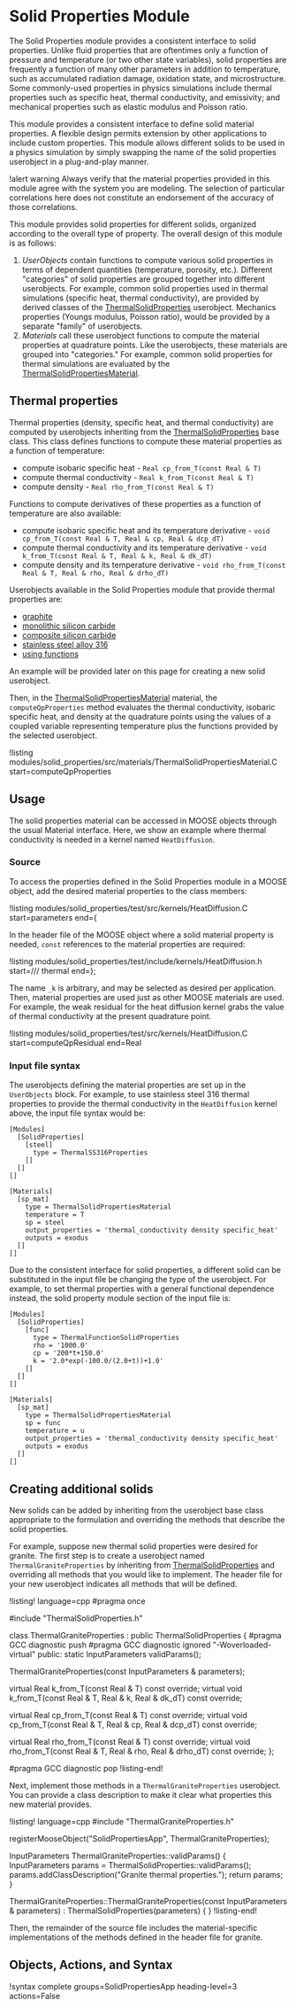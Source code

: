 # Solid Properties Module

The Solid Properties module provides a consistent interface to solid properties. Unlike
fluid properties that are oftentimes only a function of pressure and temperature
(or two other state variables), solid properties are frequently a function of many
other parameters in addition to temperature, such as accumulated radiation damage,
oxidation state, and microstructure. Some commonly-used properties in physics
simulations include thermal
properties such as specific heat, thermal conductivity, and emissivity; and
mechanical properties such as elastic modulus and Poisson ratio.

This module provides a consistent interface to define solid material properties.
A flexible design permits extension by other applications to include custom
properties. This module allows different solids
to be used in a physics simulation by simply swapping the name of the solid properties
userobject in a plug-and-play manner.

!alert warning
Always verify that the material properties provided in this module agree with
the system you are modeling. The selection of particular correlations here does not
constitute an endorsement of the accuracy of those correlations.

This module provides solid properties for different solids, organized according to
the overall type of property. The overall design of this module is as follows:

1. *UserObjects* contain functions to compute various solid properties in terms
   of dependent quantities (temperature, porosity, etc.). Different "categories" of
   solid properties are grouped together into different userobjects. For example,
   common solid properties used in thermal simulations (specific heat, thermal conductivity),
   are provided by derived classes of the [ThermalSolidProperties](/userobjects/ThermalSolidProperties.md)
   userobject. Mechanics properties (Youngs modulus, Poisson ratio), would be provided by
   a separate "family" of userobjects.
2. *Materials* call these userobject functions to compute the material properties at
   quadrature points. Like the userobjects, these materials are grouped into "categories."
   For example, common solid properties for thermal simulations are evaluated by the
   [ThermalSolidPropertiesMaterial](/materials/ThermalSolidPropertiesMaterial.md).

## Thermal properties

Thermal properties (density, specific heat, and thermal conductivity) are computed by
userobjects inheriting from the [ThermalSolidProperties](/userobjects/ThermalSolidProperties.md) base class. This class
defines functions to compute these material properties as a function of temperature:

- compute isobaric specific heat - `Real cp_from_T(const Real & T)`
- compute thermal conductivity - `Real k_from_T(const Real & T)`
- compute density - `Real rho_from_T(const Real & T)`

Functions to compute derivatives of these properties as a function of temperature
are also available:

- compute isobaric specific heat and its temperature derivative - `void cp_from_T(const Real & T, Real & cp, Real & dcp_dT)`
- compute thermal conductivity and its temperature derivative - `void k_from_T(const Real & T, Real & k, Real & dk_dT)`
- compute density and its temperature derivative - `void rho_from_T(const Real & T, Real & rho, Real & drho_dT)`

Userobjects available in the Solid Properties module that provide thermal properties are:

- [graphite](/ThermalGraphiteProperties.md)
- [monolithic silicon carbide](/ThermalMonolithicSiCProperties.md)
- [composite silicon carbide](/ThermalCompositeSiCProperties.md)
- [stainless steel alloy 316](/ThermalSS316Properties.md)
- [using functions](/ThermalFunctionSolidProperties.md)

An example will be provided later on this page for creating a new solid userobject.

Then, in the [ThermalSolidPropertiesMaterial](/materials/ThermalSolidPropertiesMaterial.md) material,
the `computeQpProperties` method evaluates the thermal conductivity, isobaric specific heat, and density at
the quadrature points using the values of a coupled variable representing temperature plus the functions provided by
the selected userobject.

!listing modules/solid_properties/src/materials/ThermalSolidPropertiesMaterial.C start=computeQpProperties

## Usage

The solid properties material can be accessed in MOOSE objects through the usual Material
interface. Here, we show an example where thermal conductivity is needed in a kernel
named `HeatDiffusion`.

### Source

To access the properties defined in the Solid Properties module in a MOOSE object,
add the desired material properties to the class members:

!listing modules/solid_properties/test/src/kernels/HeatDiffusion.C start=parameters end={

In the header file of the MOOSE object where a solid material property is needed,
`const` references to the material properties are required:

!listing modules/solid_properties/test/include/kernels/HeatDiffusion.h start=/// thermal end=};

The name `_k` is arbitrary, and may be selected as desired per application.
Then, material properties are used just as other MOOSE materials are used. For example, the
weak residual for the heat diffusion kernel grabs the value of thermal conductivity at the
present quadrature point.

!listing modules/solid_properties/test/src/kernels/HeatDiffusion.C start=computeQpResidual end=Real

### Input file syntax

The userobjects defining the material properties are set up in the `UserObjects` block.  For
example, to use stainless steel 316 thermal properties to provide the thermal conductivity in
the `HeatDiffusion` kernel above, the input file syntax would be:

```
[Modules]
  [SolidProperties]
    [steel]
      type = ThermalSS316Properties
    []
  []
[]

[Materials]
  [sp_mat]
    type = ThermalSolidPropertiesMaterial
    temperature = T
    sp = steel
    output_properties = 'thermal_conductivity density specific_heat'
    outputs = exodus
  []
[]
```

Due to the consistent interface for solid properties, a different solid can be substituted in the
input file be changing the type of the userobject. For example, to set thermal properties
with a general functional dependence instead, the solid property module section of
the input file is:

```
[Modules]
  [SolidProperties]
    [func]
      type = ThermalFunctionSolidProperties
      rho = '1000.0'
      cp = '200*t+150.0'
      k = '2.0*exp(-100.0/(2.0+t))+1.0'
    []
  []
[]

[Materials]
  [sp_mat]
    type = ThermalSolidPropertiesMaterial
    sp = func
    temperature = u
    output_properties = 'thermal_conductivity density specific_heat'
    outputs = exodus
  []
[]
```

## Creating additional solids

New solids can be added by inheriting from the userobject base class appropriate
to the formulation and overriding the methods that describe the solid properties.

For example, suppose new thermal solid properties were desired for granite.
The first step is to create a userobject named `ThermalGraniteProperties` by
inheriting from [ThermalSolidProperties](/userobjects/ThermalSolidProperties.md) and
overriding all methods that you would like to implement.
The header file for your new userobject indicates all methods that will be defined.

!listing! language=cpp
#pragma once

#include "ThermalSolidProperties.h"

class ThermalGraniteProperties : public ThermalSolidProperties
{
#pragma GCC diagnostic push
#pragma GCC diagnostic ignored "-Woverloaded-virtual"
public:
  static InputParameters validParams();

  ThermalGraniteProperties(const InputParameters & parameters);

  virtual Real k_from_T(const Real & T) const override;
  virtual void k_from_T(const Real & T, Real & k, Real & dk_dT) const override;

  virtual Real cp_from_T(const Real & T) const override;
  virtual void cp_from_T(const Real & T, Real & cp, Real & dcp_dT) const override;

  virtual Real rho_from_T(const Real & T) const override;
  virtual void rho_from_T(const Real & T, Real & rho, Real & drho_dT) const override;
};

#pragma GCC diagnostic pop
!listing-end!

Next, implement those methods in a `ThermalGraniteProperties` userobject. You can provide
a class description to make it clear what properties this new material provides.

!listing! language=cpp
#include "ThermalGraniteProperties.h"

registerMooseObject("SolidPropertiesApp", ThermalGraniteProperties);

InputParameters
ThermalGraniteProperties::validParams()
{
  InputParameters params = ThermalSolidProperties::validParams();
  params.addClassDescription("Granite thermal properties.");
  return params;
}

ThermalGraniteProperties::ThermalGraniteProperties(const InputParameters & parameters)
  : ThermalSolidProperties(parameters)
{
}
!listing-end!

Then, the remainder of the source file includes the material-specific implementations
of the methods defined in the header file for granite.

## Objects, Actions, and Syntax

!syntax complete groups=SolidPropertiesApp heading-level=3 actions=False
